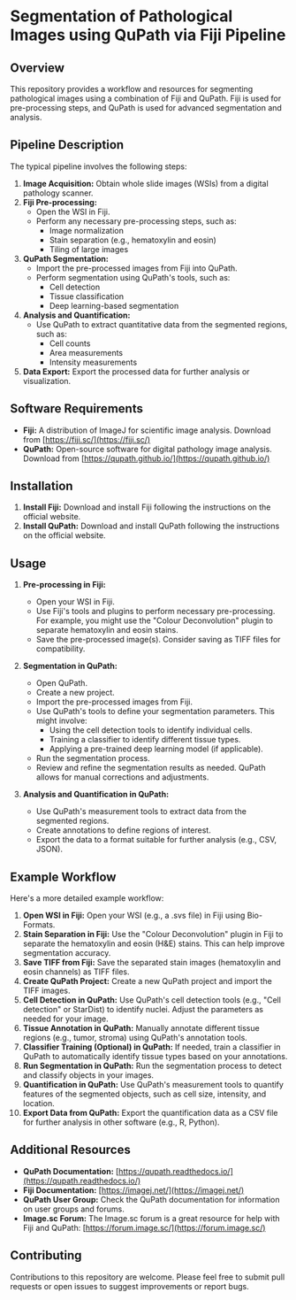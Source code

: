 # Segmentation of Pathological Images using QuPath via Fiji Pipeline

## Overview

This repository provides a workflow and resources for segmenting pathological images using a combination of Fiji and QuPath. Fiji is used for pre-processing steps, and QuPath is used for advanced segmentation and analysis.

## Pipeline Description

The typical pipeline involves the following steps:

1.  **Image Acquisition:** Obtain whole slide images (WSIs) from a digital pathology scanner.
2.  **Fiji Pre-processing:**
    * Open the WSI in Fiji.
    * Perform any necessary pre-processing steps, such as:
        * Image normalization
        * Stain separation (e.g., hematoxylin and eosin)
        * Tiling of large images
3.  **QuPath Segmentation:**
    * Import the pre-processed images from Fiji into QuPath.
    * Perform segmentation using QuPath's tools, such as:
        * Cell detection
        * Tissue classification
        * Deep learning-based segmentation
4.  **Analysis and Quantification:**
    * Use QuPath to extract quantitative data from the segmented regions, such as:
        * Cell counts
        * Area measurements
        * Intensity measurements
5.  **Data Export:** Export the processed data for further analysis or visualization.

## Software Requirements

* **Fiji:** A distribution of ImageJ for scientific image analysis. Download from [https://fiji.sc/](https://fiji.sc/)
* **QuPath:** Open-source software for digital pathology image analysis. Download from [https://qupath.github.io/](https://qupath.github.io/)

## Installation

1.  **Install Fiji:** Download and install Fiji following the instructions on the official website.
2.  **Install QuPath:** Download and install QuPath following the instructions on the official website.

## Usage

1.  **Pre-processing in Fiji:**
    * Open your WSI in Fiji.
    * Use Fiji's tools and plugins to perform necessary pre-processing.  For example, you might use the "Colour Deconvolution" plugin to separate hematoxylin and eosin stains.
    * Save the pre-processed image(s).  Consider saving as TIFF files for compatibility.

2.  **Segmentation in QuPath:**
    * Open QuPath.
    * Create a new project.
    * Import the pre-processed images from Fiji.
    * Use QuPath's tools to define your segmentation parameters. This might involve:
        * Using the cell detection tools to identify individual cells.
        * Training a classifier to identify different tissue types.
        * Applying a pre-trained deep learning model (if applicable).
    * Run the segmentation process.
    * Review and refine the segmentation results as needed.  QuPath allows for manual corrections and adjustments.

3.  **Analysis and Quantification in QuPath:**
    * Use QuPath's measurement tools to extract data from the segmented regions.
    * Create annotations to define regions of interest.
    * Export the data to a format suitable for further analysis (e.g., CSV, JSON).

## Example Workflow

Here's a more detailed example workflow:

1.  **Open WSI in Fiji:** Open your WSI (e.g., a .svs file) in Fiji using Bio-Formats.
2.  **Stain Separation in Fiji:** Use the "Colour Deconvolution" plugin in Fiji to separate the hematoxylin and eosin (H&E) stains.  This can help improve segmentation accuracy.
3.  **Save TIFF from Fiji:** Save the separated stain images (hematoxylin and eosin channels) as TIFF files.
4.  **Create QuPath Project:** Create a new QuPath project and import the TIFF images.
5.  **Cell Detection in QuPath:** Use QuPath's cell detection tools (e.g., "Cell detection" or StarDist) to identify nuclei. Adjust the parameters as needed for your image.
6.  **Tissue Annotation in QuPath:** Manually annotate different tissue regions (e.g., tumor, stroma) using QuPath's annotation tools.
7.  **Classifier Training (Optional) in QuPath:** If needed, train a classifier in QuPath to automatically identify tissue types based on your annotations.
8.  **Run Segmentation in QuPath:** Run the segmentation process to detect and classify objects in your images.
9.  **Quantification in QuPath:** Use QuPath's measurement tools to quantify features of the segmented objects, such as cell size, intensity, and location.
10. **Export Data from QuPath:** Export the quantification data as a CSV file for further analysis in other software (e.g., R, Python).

## Additional Resources

* **QuPath Documentation:** [https://qupath.readthedocs.io/](https://qupath.readthedocs.io/)
* **Fiji Documentation:** [https://imagej.net/](https://imagej.net/)
* **QuPath User Group:** Check the QuPath documentation for information on user groups and forums.
* **Image.sc Forum:** The Image.sc forum is a great resource for help with Fiji and QuPath: [https://forum.image.sc/](https://forum.image.sc/)

## Contributing

Contributions to this repository are welcome.  Please feel free to submit pull requests or open issues to suggest improvements or report bugs.

